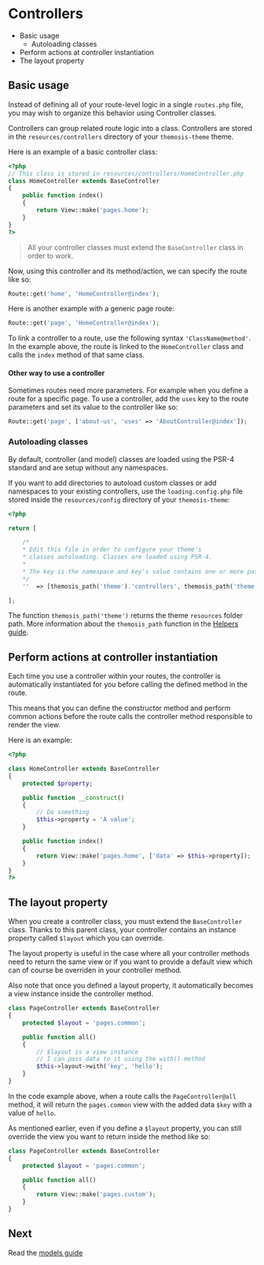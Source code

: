 Controllers
===========

- Basic usage
	- Autoloading classes
- Perform actions at controller instantiation
- The layout property

Basic usage
-----------

Instead of defining all of your route-level logic in a single `routes.php` file, you may wish to organize this behavior using Controller classes.

Controllers can group related route logic into a class. Controllers are stored in the `resources/controllers` directory of your `themosis-theme` theme.

Here is an example of a basic controller class:

```php
<?php
// This class is stored in resources/controllers/HomeController.php
class HomeController extends BaseController
{
	public function index()
	{
		return View::make('pages.home');
	}
}
?>
```

> All your controller classes must extend the `BaseController` class in order to work.

Now, using this controller and its method/action, we can specify the route like so:

```php
Route::get('home', 'HomeController@index');
```

Here is another example with a generic page route:

```php
Route::get('page', 'HomeController@index');
```

To link a controller to a route, use the following syntax `'ClassName@method'`. In the example above, the route is linked to the `HomeController` class and calls the `index` method of that same class.

#### Other way to use a controller

Sometimes routes need more parameters. For example when you define a route for a specific page. To use a controller, add the `uses` key to the route parameters and set its value to the controller like so:

```php
Route::get('page', ['about-us', 'uses' => 'AboutController@index']);
```

### Autoloading classes

By default, controller (and model) classes are loaded using the PSR-4 standard and are setup without any namespaces.

If you want to add directories to autoload custom classes or add namespaces to your existing controllers, use the `loading.config.php` file stored inside the `resources/config` directory of your `themosis-theme`:

```php
<?php

return [

    /*
    * Edit this file in order to configure your theme's
    * classes autoloading. Classes are loaded using PSR-4.
    *
    * The key is the namespace and key's value contains one or more paths to your classes.
    */
    ''  => [themosis_path('theme').'controllers', themosis_path('theme').'models']

];
```

The function `themosis_path('theme')` returns the theme `resources` folder path. More information about the `themosis_path` function in the [Helpers guide](http://framework.themosis.com/docs/helpers/).


Perform actions at controller instantiation
-------------------------------------------

Each time you use a controller within your routes, the controller is automatically instantiated for you before calling the defined method in the route.

This means that you can define the constructor method and perform common actions before the route calls the controller method responsible to render the view.

Here is an example:
```php
<?php

class HomeController extends BaseController
{
	protected $property;

	public function __construct()
	{
		// Do something
		$this->property = 'A value';
	}

	public function index()
	{	
		return View::make('pages.home', ['data' => $this->property]);
	}
}
?>
```

The layout property
-------------------

When you create a controller class, you must extend the `BaseController` class. Thanks to this parent class, your controller contains an instance property called `$layout` which you can override.

The layout property is useful in the case where all your controller methods need to return the same view or if you want to provide a default view which can of course be overriden in your controller method.

Also note that once you defined a layout property, it automatically becomes a view instance inside the controller method.

```php
class PageController extends BaseController
{
    protected $layout = 'pages.common';

    public function all()
    {
        // $layout is a view instance
        // I can pass data to it using the with() method
        $this->layout->with('key', 'hello');
    }
}
```

In the code example above, when a route calls the `PageController@all` method, it will return the `pages.common` view with the added data `$key` with a value of `hello`.

As mentioned earlier, even if you define a `$layout` property, you can still override the view you want to return inside the method like so:

```php
class PageController extends BaseController
{
    protected $layout = 'pages.common';

    public function all()
    {
        return View::make('pages.custom');
    }
}
```

Next
----
Read the [models guide](http://framework.themosis.com/docs/models/)